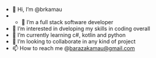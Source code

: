 - 👋 Hi, I’m @brkamau
- - 👀 I’m a full stack software developer
- 👀 I’m interested in dveloping my skills in coding overall
- 🌱 I’m currently learning c#, kotlin and python
- 💞️ I’m looking to collaborate in any kind of project
- 📫 How to reach me @barazakamau@gmail.com

<!---
brkamau/brkamau is a ✨ special ✨ repository because its `README.md` (this file) appears on your GitHub profile.
You can click the Preview link to take a look at your changes.
--->
